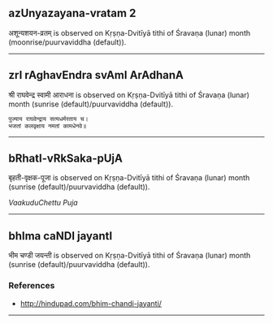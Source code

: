 ## azUnyazayana-vratam 2
अशून्यशयन-व्रतम् is observed on Kṛṣṇa-Dvitīyā tithi of Śravaṇa (lunar) month (moonrise/puurvaviddha (default)).



---
## zrI rAghavEndra svAmI ArAdhanA
श्री राघवेन्द्र स्वामी आराधना is observed on Kṛṣṇa-Dvitīyā tithi of Śravaṇa (lunar) month (sunrise (default)/puurvaviddha (default)).



```
पुज्याय राघवेन्द्राय सत्यधर्मरताय च।
भजतां कलवृक्षाय नमतां कामधेनवे॥
```

---
## bRhatI-vRkSaka-pUjA
बृहती-वृक्षक-पूजा is observed on Kṛṣṇa-Dvitīyā tithi of Śravaṇa (lunar) month (sunrise (default)/puurvaviddha (default)).

_VaakuduChettu Puja_

---
## bhIma caNDI jayantI
भीम चण्डी जयन्ती is observed on Kṛṣṇa-Dvitīyā tithi of Śravaṇa (lunar) month (sunrise (default)/puurvaviddha (default)).


### References
* http://hindupad.com/bhim-chandi-jayanti/


---
